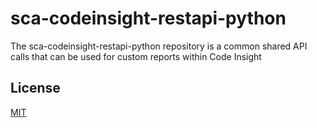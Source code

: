 # sca-codeinsight-restapi-python

The sca-codeinsight-restapi-python repository is a common shared API calls that can be used for custom reports within Code Insight
 

## License

  

[MIT](LICENSE.TXT)
